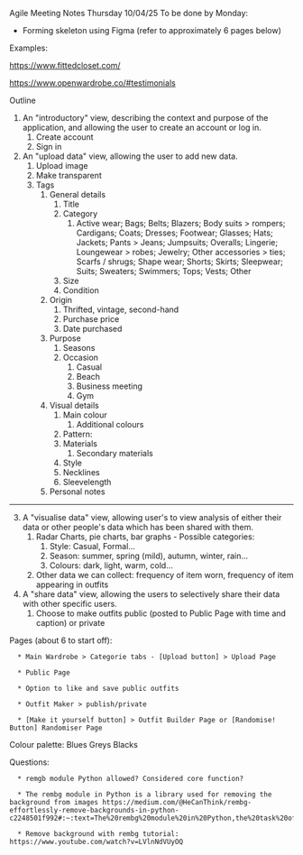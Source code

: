Agile Meeting Notes Thursday 10/04/25
To be done by Monday: 
* Forming skeleton using Figma (refer to approximately 6 pages below)


Examples:

https://www.fittedcloset.com/ 

https://www.openwardrobe.co/#testimonials 
 


Outline
1. An "introductory" view, describing the context and purpose of the application, and allowing the user to create an account or log in.
   1. Create account 
   2. Sign in
2. An "upload data" view, allowing the user to add new data.
   1. Upload image
   2. Make transparent 
   3. Tags
      1. General details
         1. Title
         2. Category
            1. Active wear; Bags; Belts; Blazers; Body suits > rompers; Cardigans; Coats; Dresses; Footwear; Glasses; Hats; Jackets; Pants > Jeans; Jumpsuits; Overalls; Lingerie; Loungewear > robes; Jewelry; Other accessories > ties; Scarfs / shrugs; Shape wear; Shorts; Skirts; Sleepwear; Suits; Sweaters; Swimmers; Tops; Vests; Other
         3. Size
         4. Condition
      2. Origin
         1. Thrifted, vintage, second-hand
         2. Purchase price 
         3. Date purchased
      3. Purpose
         1. Seasons 
         2. Occasion
            1. Casual
            2. Beach
            3. Business meeting
            4. Gym 
      4. Visual details
         1. Main colour
            1. Additional colours
         2. Pattern: 
         3. Materials 
            1. Secondary materials
         4. Style
         5. Necklines
         6. Sleevelength
      5. Personal notes
________________


   3. A "visualise data" view, allowing user's to view analysis of either their data or other people's data which has been shared with them.
         1. Radar Charts, pie charts, bar graphs - Possible categories:
             1. Style: Casual, Formal…
             2. Season: summer, spring (mild), autumn, winter, rain…
             3. Colours: dark, light, warm, cold…
      2. Other data we can collect: frequency of item worn, frequency of item appearing in outfits
   4. A "share data" view, allowing the users to selectively share their data with other specific users.
         1. Choose to make outfits public (posted to Public Page with time and caption) or private


Pages (about 6 to start off):
      
      * Main Wardrobe > Categorie tabs - [Upload button] > Upload Page
      
      * Public Page
      
      * Option to like and save public outfits
      
      * Outfit Maker > publish/private
      
      * [Make it yourself button] > Outfit Builder Page or [Randomise! Button] Randomiser Page


Colour palette:
Blues Greys Blacks


Questions:
      
      * remgb module Python allowed? Considered core function?
      
      * The rembg module in Python is a library used for removing the background from images https://medium.com/@HeCanThink/rembg-effortlessly-remove-backgrounds-in-python-c2248501f992#:~:text=The%20rembg%20module%20in%20Python,the%20task%20of%20background%20removal. 
      
      * Remove background with rembg tutorial: https://www.youtube.com/watch?v=LVlnNdVUyOQ
